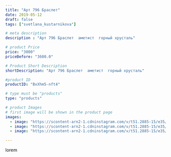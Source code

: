 ```yaml
---
title: "Арт 796 Браслет"
date: 2019-05-12
draft: false
tags: ["svetlana_kustarnikova"]

# meta description
description : "Арт 796 Браслет  аметист  горный хрусталь"

# product Price
price: "3000"
priceBefore: "3600.0"

# Product Short Description
shortDescription: "Арт 796 Браслет  аметист  горный хрусталь"

#product ID
productID: "BxXhm5-nft4"

# type must be "products"
type: "products"

# product Images
# first image will be shown in the product page
images:
  - image: "https://scontent-arn2-1.cdninstagram.com/v/t51.2885-15/e35/58423695_2178574485560331_7293111120348145185_n.jpg?se=8&tp=1&_nc_ht=scontent-arn2-1.cdninstagram.com&_nc_cat=103&_nc_ohc=iL7gfbdJIwoAX9yj1XL&oh=740b5903190715fc48f97a44a9f24705&oe=606A5069&ig_cache_key=MjA0MjI0ODc1MjYxNTM4NzU1Mw%3D%3D.2"
  - image: "https://scontent-arn2-1.cdninstagram.com/v/t51.2885-15/e35/58599240_121311515735887_1252059726790588004_n.jpg?tp=1&_nc_ht=scontent-arn2-1.cdninstagram.com&_nc_cat=107&_nc_ohc=S8p3nsbjscoAX-wRoet&oh=23bc20c5c4f04b2702b760177d72c639&oe=6069DD6E&ig_cache_key=MjA0MjI0ODc1MjYyMzU2NTg1MA%3D%3D.2"
  - image: "https://scontent-arn2-1.cdninstagram.com/v/t51.2885-15/e35/58408978_606152423228114_7797119645256998392_n.jpg?tp=1&_nc_ht=scontent-arn2-1.cdninstagram.com&_nc_cat=102&_nc_ohc=6SQ-cc_AJLUAX_kiZ7V&oh=eddbf3186eb991b3ec8c8311eab41eee&oe=606C0F3B&ig_cache_key=MjA0MjI0ODc1MjY0MDM2MTQ1MA%3D%3D.2"

---
```

lorem
